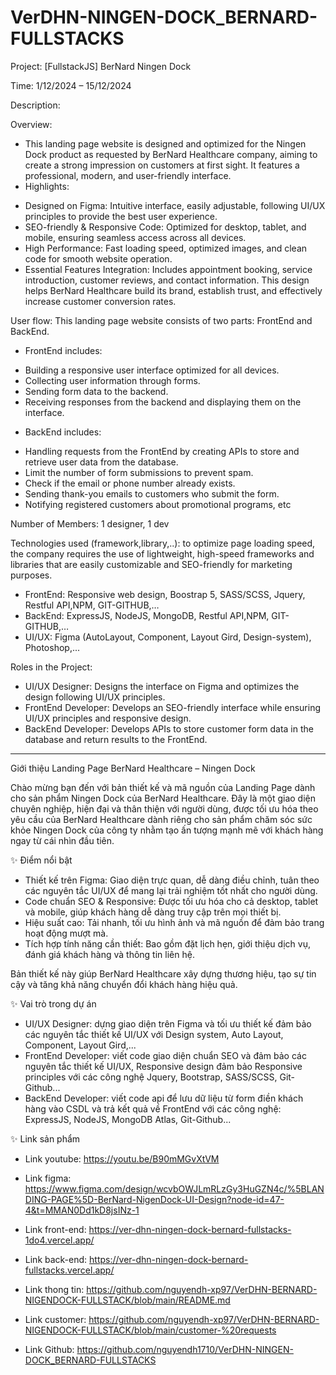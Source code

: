 ﻿# VerDHN-NINGEN-DOCK_BERNARD-FULLSTACKS


Project: [FullstackJS] BerNard Ningen Dock



Time: 1/12/2024 – 15/12/2024

Description:

Overview: 
+ This landing page website is designed and optimized for the Ningen Dock product as requested by BerNard Healthcare company, aiming to create a strong impression on customers at first sight. It features a professional, modern, and user-friendly interface.
+ Highlights:
 - Designed on Figma: Intuitive interface, easily adjustable, following UI/UX principles to provide the best user experience.
 - SEO-friendly & Responsive Code: Optimized for desktop, tablet, and mobile, ensuring seamless access across all devices.
 - High Performance: Fast loading speed, optimized images, and clean code for smooth website operation.
 - Essential Features Integration: Includes appointment booking, service introduction, customer reviews, and contact information.
This design helps BerNard Healthcare build its brand, establish trust, and effectively increase customer conversion rates.


User flow: This landing page website consists of two parts: FrontEnd and BackEnd.

+ FrontEnd includes:
 - Building a responsive user interface optimized for all devices.
 - Collecting user information through forms.
 - Sending form data to the backend.
 - Receiving responses from the backend and displaying them on the interface.
+ BackEnd includes:
 - Handling requests from the FrontEnd by creating APIs to store and retrieve user data from the database.
 - Limit the number of form submissions to prevent spam.
-  Check if the email or phone number already exists.
 - Sending thank-you emails to customers who submit the form.
 - Notifying registered customers about promotional programs, etc

Number of Members: 1 designer, 1 dev 

Technologies used (framework,library,..): to optimize page loading speed, the company requires the use of lightweight, high-speed frameworks and libraries that are easily customizable and SEO-friendly for marketing purposes.
+ FrontEnd:  Responsive web design, Boostrap 5, SASS/SCSS, Jquery, Restful API,NPM, GIT-GITHUB,…
+ BackEnd: ExpressJS, NodeJS, MongoDB, Restful API,NPM, GIT-GITHUB,…
+ UI/UX: Figma (AutoLayout, Component, Layout Gird, Design-system), Photoshop,...

Roles in the Project:
+ UI/UX Designer: Designs the interface on Figma and optimizes the design following UI/UX principles.
+ FrontEnd Developer: Develops an SEO-friendly interface while ensuring UI/UX principles and responsive design.
+ BackEnd Developer: Develops APIs to store customer form data in the database and return results to the FrontEnd.
-----------------
Giới thiệu Landing Page BerNard Healthcare – Ningen Dock

Chào mừng bạn đến với bản thiết kế và mã nguồn của Landing Page dành cho sản phẩm Ningen Dock của BerNard Healthcare. Đây là một giao diện  chuyên nghiệp, hiện đại và thân thiện với người dùng, được tối ưu hóa theo yêu cầu của BerNard Healthcare  dành riêng cho sản phẩm chăm sóc sức khỏe Ningen Dock của công ty nhằm tạo ấn tượng mạnh mẽ với khách hàng ngay từ cái nhìn đầu tiên.
 
✨ Điểm nổi bật

- Thiết kế trên Figma: Giao diện trực quan, dễ dàng điều chỉnh, tuân theo các nguyên tắc UI/UX để mang lại trải nghiệm tốt nhất cho người dùng.
- Code chuẩn SEO & Responsive: Được tối ưu hóa cho cả desktop, tablet và mobile, giúp khách hàng dễ dàng truy cập trên mọi thiết bị.
- Hiệu suất cao: Tải nhanh, tối ưu hình ảnh và mã nguồn để đảm bảo trang hoạt động mượt mà.
- Tích hợp tính năng cần thiết: Bao gồm đặt lịch hẹn, giới thiệu dịch vụ, đánh giá khách hàng và thông tin liên hệ.

Bản thiết kế này giúp BerNard Healthcare xây dựng thương hiệu, tạo sự tin cậy và tăng khả năng chuyển đổi khách hàng hiệu quả.


✨ Vai trò trong dự án
- UI/UX Designer: dựng giao diện trên Figma và tối ưu thiết kế đảm bảo các nguyên tắc thiết kế UI/UX với Design system, Auto Layout, Component, Layout Gird,...
- FrontEnd Developer: viết code giao diện chuẩn SEO và đảm bảo các nguyên tắc thiết kế UI/UX, Responsive design đảm bảo Responsive principles với các công nghệ Jquery, Bootstrap, SASS/SCSS, Git-Github...
- BackEnd Developer: viết code api để lưu dữ liệu từ form điền khách hàng vào CSDL và trả kết quả về FrontEnd với các công nghệ: ExpressJS, NodeJS, MongoDB Atlas, Git-Github...


✨ Link sản phẩm
- Link youtube: https://youtu.be/B90mMGvXtVM
- Link figma: https://www.figma.com/design/wcvbOWJLmRLzGy3HuGZN4c/%5BLANDING-PAGE%5D-BerNard-NigenDock-UI-Design?node-id=47-4&t=MMAN0Dd1kD8jsINz-1
- Link front-end: https://ver-dhn-ningen-dock-bernard-fullstacks-1do4.vercel.app/
- Link back-end: https://ver-dhn-ningen-dock-bernard-fullstacks.vercel.app/

- Link thong tin: https://github.com/nguyendh-xp97/VerDHN-BERNARD-NIGENDOCK-FULLSTACK/blob/main/README.md
- Link customer: https://github.com/nguyendh-xp97/VerDHN-BERNARD-NIGENDOCK-FULLSTACK/blob/main/customer-%20requests
- Link Github: https://github.com/nguyendh1710/VerDHN-NINGEN-DOCK_BERNARD-FULLSTACKS










